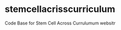 stemcellacrisscurriculum
========================

Code Base for Stem Cell Across Currulumum websitr
